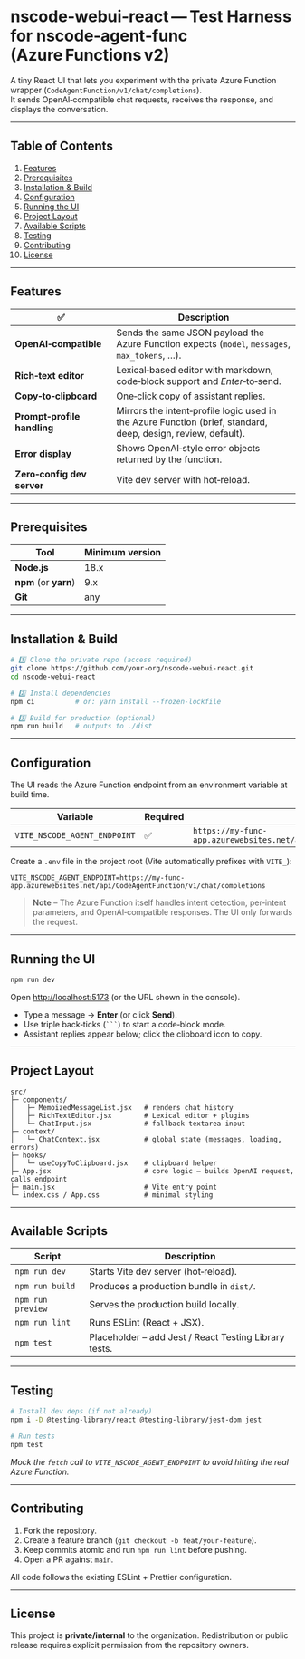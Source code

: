 # nscode‑webui‑react — Test Harness for **nscode‑agent‑func** (Azure Functions v2)

A tiny React UI that lets you experiment with the private Azure Function wrapper (`CodeAgentFunction/v1/chat/completions`).  
It sends OpenAI‑compatible chat requests, receives the response, and displays the conversation.

---  

## Table of Contents
1. [Features](#features)  
2. [Prerequisites](#prerequisites)  
3. [Installation & Build](#installation--build)  
4. [Configuration](#configuration)  
5. [Running the UI](#running-the-ui)  
6. [Project Layout](#project‑layout)  
7. [Available Scripts](#available-scripts)  
8. [Testing](#testing)  
9. [Contributing](#contributing)  
10. [License](#license)  

---  

## Features
| ✅ | Description |
|---|-------------|
| **OpenAI‑compatible** | Sends the same JSON payload the Azure Function expects (`model`, `messages`, `max_tokens`, …). |
| **Rich‑text editor** | Lexical‑based editor with markdown, code‑block support and *Enter*‑to‑send. |
| **Copy‑to‑clipboard** | One‑click copy of assistant replies. |
| **Prompt‑profile handling** | Mirrors the intent‑profile logic used in the Azure Function (brief, standard, deep, design, review, default). |
| **Error display** | Shows OpenAI‑style error objects returned by the function. |
| **Zero‑config dev server** | Vite dev server with hot‑reload. |

---  

## Prerequisites
| Tool | Minimum version |
|------|-----------------|
| **Node.js** | 18.x |
| **npm** (or **yarn**) | 9.x |
| **Git** | any |

---  

## Installation & Build
```bash
# 1️⃣ Clone the private repo (access required)
git clone https://github.com/your-org/nscode-webui-react.git
cd nscode-webui-react

# 2️⃣ Install dependencies
npm ci          # or: yarn install --frozen-lockfile

# 3️⃣ Build for production (optional)
npm run build   # outputs to ./dist
```

---  

## Configuration
The UI reads the Azure Function endpoint from an environment variable at build time.

| Variable | Required | Example |
|----------|----------|---------|
| `VITE_NSCODE_AGENT_ENDPOINT` | ✅ | `https://my-func-app.azurewebsites.net/api/CodeAgentFunction/v1/chat/completions` |

Create a `.env` file in the project root (Vite automatically prefixes with `VITE_`):

```dotenv
VITE_NSCODE_AGENT_ENDPOINT=https://my-func-app.azurewebsites.net/api/CodeAgentFunction/v1/chat/completions
```

> **Note** – The Azure Function itself handles intent detection, per‑intent parameters, and OpenAI‑compatible responses. The UI only forwards the request.

---  

## Running the UI
```bash
npm run dev
```

Open <http://localhost:5173> (or the URL shown in the console).  

* Type a message → **Enter** (or click **Send**).  
* Use triple back‑ticks (```` ``` ````) to start a code‑block mode.  
* Assistant replies appear below; click the clipboard icon to copy.

---  

## Project Layout
```
src/
├─ components/
│   ├─ MemoizedMessageList.jsx   # renders chat history
│   ├─ RichTextEditor.jsx        # Lexical editor + plugins
│   └─ ChatInput.jsx             # fallback textarea input
├─ context/
│   └─ ChatContext.jsx           # global state (messages, loading, errors)
├─ hooks/
│   └─ useCopyToClipboard.jsx    # clipboard helper
├─ App.jsx                       # core logic – builds OpenAI request, calls endpoint
├─ main.jsx                      # Vite entry point
└─ index.css / App.css           # minimal styling
```

---  

## Available Scripts
| Script | Description |
|--------|-------------|
| `npm run dev` | Starts Vite dev server (hot‑reload). |
| `npm run build` | Produces a production bundle in `dist/`. |
| `npm run preview` | Serves the production build locally. |
| `npm run lint` | Runs ESLint (React + JSX). |
| `npm test` | Placeholder – add Jest / React Testing Library tests. |

---  

## Testing
```bash
# Install dev deps (if not already)
npm i -D @testing-library/react @testing-library/jest-dom jest

# Run tests
npm test
```

*Mock the `fetch` call to `VITE_NSCODE_AGENT_ENDPOINT` to avoid hitting the real Azure Function.*

---  

## Contributing
1. Fork the repository.  
2. Create a feature branch (`git checkout -b feat/your‑feature`).  
3. Keep commits atomic and run `npm run lint` before pushing.  
4. Open a PR against `main`.  

All code follows the existing ESLint + Prettier configuration.

---  

## License
This project is **private/internal** to the organization. Redistribution or public release requires explicit permission from the repository owners.  